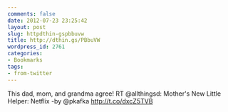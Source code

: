 ```yaml
---
comments: false
date: 2012-07-23 23:25:42
layout: post
slug: httpdthin-gspbbuvw
title: http://dthin.gs/PBbuVW
wordpress_id: 2761
categories:
- Bookmarks
tags:
- from-twitter
---
```


This dad, mom, and grandma agree! RT @allthingsd: Mother's New Little Helper: Netflix -by @pkafka http://t.co/dxcZ5TVB
